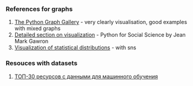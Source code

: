 ### References for graphs

1. [The Python Graph Gallery](https://python-graph-gallery.com) - very clearly visualisation, good examples with mixed graphs
1. [Detailed section on visualization](https://gawron.sdsu.edu/python_for_ss/course_core/book_draft) - Python for Social Science by Jean Mark Gawron
1. [Visualization of statistical distributions](https://pyprog.pro/sns/sns_6_visualization_of_dist.html) - with sns

### Resouces with datasets

1. [ТОП-30 ресурсов с данными для машинного обучения](https://proglib.io/p/top-30-resursov-s-dannymi-dlya-mashinnogo-obucheniya-2022-03-31)
